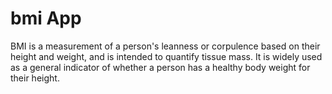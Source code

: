 # bmi App



BMI is a measurement of a person's leanness or corpulence based on their height and weight, and is intended to quantify tissue mass.
It is widely used as a general indicator of whether a person has a healthy body weight for their height.     
